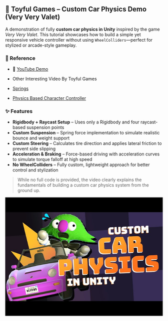 ## 🔧 Toyful Games – Custom Car Physics Demo (Very Very Valet)

A demonstration of fully **custom car physics in Unity** inspired by the game *Very Very Valet*. This tutorial showcases how to build a simple yet responsive vehicle controller without using `WheelColliders`—perfect for stylized or arcade-style gameplay.

### 🔗 Reference
- 🎥 [YouTube Demo](https://www.youtube.com/watch?v=CdPYlj5uZeI)

- Other Interesting Video By Toyful Games
- [Springs](https://www.youtube.com/watch?v=bFOAipGJGA0)
- [Physics Based Character Controller](https://www.youtube.com/watch?v=qdskE8PJy6Q)

### ✨ Features
- **Rigidbody + Raycast Setup** – Uses only a Rigidbody and four raycast-based suspension points
- **Custom Suspension** – Spring force implementation to simulate realistic bounce and weight support
- **Custom Steering** – Calculates tire direction and applies lateral friction to prevent side slipping
- **Acceleration & Braking** – Force-based driving with acceleration curves to simulate torque falloff at high speed
- **No WheelColliders** – Fully custom, lightweight approach for better control and stylization

> While no full code is provided, the video clearly explains the fundamentals of building a custom car physics system from the ground up.

![thumbnail](../resources/thumbnails/ToyfulGames.jpg)
